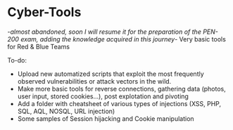 # Cyber-Tools
-*almost abandoned, soon I will resume it for the preparation of the PEN-200 exam, adding the knowledge acquired in this journey*-
Very basic tools for Red & Blue Teams

To-do:
 - Upload new automatized scripts that exploit the most frequently observed vulnerabilities or attack vectors in the wild.
 - Make more basic tools for reverse connections, gathering data (photos, user input, stored cookies...), post explotation and pivoting
 - Add a folder with cheatsheet of various types of injections (XSS, PHP, SQL, AQL, NOSQL, URL injection)
 - Some samples of Session hijacking and Cookie manipulation
